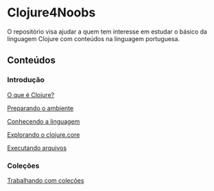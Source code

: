 # Clojure4Noobs

O repositório visa ajudar a quem tem interesse em estudar o básico da linguagem Clojure com conteúdos na
linguagem portuguesa.

## Conteúdos

### Introdução

[O que é Clojure?](/conteudos/introducao/O_que_eh_clojure.md)

[Preparando o ambiente](/conteudos/introducao/Preparando_o_ambiente.md)

[Conhecendo a linguagem](/conteudos/introducao/Conhecendo_a_linguagem.md)

[Explorando o clojure.core](/conteudos/introducao/Explorando_o_clojure_core.md)

[Executando arquivos](/conteudos/introducao/Executando_arquivos.md)

### Coleções
[Trabalhando com coleções](/conteudos/colecoes/Trabalhando_com_colecoes.md)

